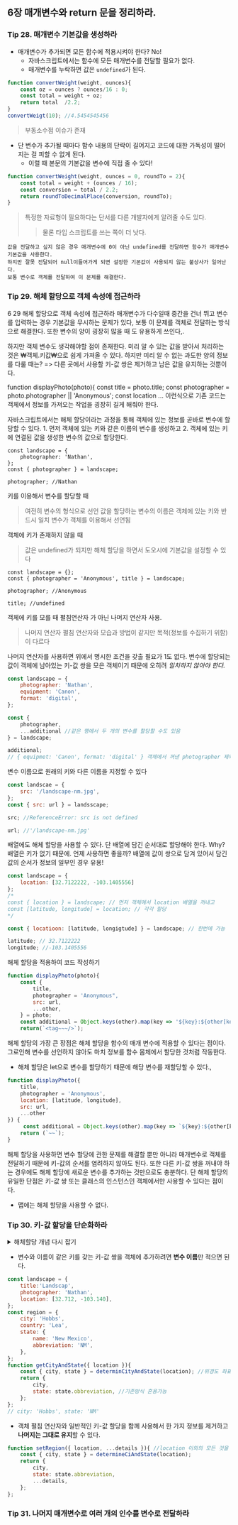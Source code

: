 ## 6장 매개변수와 return 문을 정리하라.

### Tip 28. 매개변수 기본값을 생성하라
- 매개변수가 추가되면 모든 함수에 적용시켜야 한다? No!
  - 자바스크립트에서는 함수에 모든 매개변수를 전달할 필요가 없다.
  - 매개변수를 누락하면 값은 `undefined`가 된다.
```javascript
function convertWeight(weight, ounces){
	const oz = ounces ? ounces/16 : 0;
	const total = weight + oz;
	return total  /2.2;
}
convertWeigt(10); //4.5454545456
```
> 부동소수점 이슈가 존재

- 단 변수가 추가될 때마다 함수 내용의 단락이 길어지고 코드에 대한 가독성이 떨어지는 걸 피할 수 없게 된다.
  - 이럴 때 본문의 기본값을 변수에 직접 줄 수 있다!
```javascript
function convertWeight(weight, ounces = 0, roundTo = 2){
	const total = weight + (ounces / 16);
	const conversion = total / 2.2;
	return roundToDecimalPlace(conversion, roundTo);
}
```
> 특정한 자료형이 필요하다는 단서를 다른 개발자에게 알려줄 수도 있다.
>> 물론 타입 스크립트를 쓰는 쪽이 더 낫다.

    값을 전달하고 싶지 않은 경우 매개변수에 0이 아닌 undefined를 전달하면 함수가 매개변수 기본값을 사용한다. 
    하지만 잘못 전달되어 null이들어가게 되면 설정한 기본값이 사용되지 않는 불상사가 일어난다.
    보통 변수로 객체를 전달하여 이 문제를 해결한다.

### Tip 29. 해체 할당으로 객체 속성에 접근하라
6 29 해체 할당으로 객체 속성에 접근하라
매개변수가 다수일때 중간을 건너 뛰고 변수를 입력하는 경우 기본값을 무시하는 문제가 있다,
보통 이 문제를 객체로 전달하는 방식으로 해결한다.
또한 변수의 양이 굉장히 많을 때 도 유용하게 쓰인다,.

하지만 객체 변수도 생각해야할 점이 존재한다.
미리 알 수 있는 값을 받아서 처리하는 것은 ₩객체.키값₩으로 쉽게 가져올 수 있다.
하지만 미리 알 수 없는 과도한 양의 정보를 다룰 때는?
=> 다른 곳에서 사용할 키-값 쌍은 제거하고 남은 값을 유지하는 것뿐이다.

function displayPhoto(photo){
	const title = photo.title;
	const photographer = photo.photographer || 'Anonymous';
	const location
	... 
이런식으로 기존 코드는 객체에서 정보를 가져오는 작업을 굉장히 길게 해줘야 한다.

자바스크립트에서는 해체 할당이라는 과정을 통해 객체에 있는 정보를 곧바로 변수에 할당할 수 있다.
	1. 먼저 객체에 있는 키와 같은 이름의 변수를 생성하고
	2. 객체에 있는 키에 연결된 값을 생성한 변수의 값으로 할당한다.
```
const landscape = {
	photographer: 'Nathan',
};
const { photographer } = landscape; 

photographer; //Nathan
```
키를 이용해서 변수를 할당할 때
> 여전히 변수의 형식으로 선언
> 값을 할당하는 변수의 이름은 객체에 있는 키와 반드시 일치
> 변수가 객체를 이용해서 선언됨

객체에 키가 존재하지 않을 때
> 값은 undefined가 되지만 해체 할당을 하면서 도오시에 기본값을 설정할 수 있다
```
const landscape = {};
const { photographer = 'Anonymous', title } = landscape;

photographer; //Anonymous

title; //undefined
```

객체에 키를 모를 때 
펼침연산자 가 아닌 나머지 연산자 사용.
> 나머지 연산자
 펼침 연산자와 모습과 방법이 같지만 목적(정보를 수집하기 위함)이 다르다

나머지 연산자를 사용하면 위에서 명시한 조건을 갖출 필요가 1도 없다.
변수에 할당되는 값이 객체에 남아있는 키-값 쌍을 모은 객체이기 때문에 
오히려 *일치하지 않아야 한다.*

```javascript
const landscape = {
	photographer: 'Nathan',
	equipment: 'Canon',
	format: 'digital',
};

const {
	photographer,
	...additional //같은 행에서 두 개의 변수를 할당할 수도 있음
} = landscape;

additional;
// { equipmet: 'Canon', format: 'digital' } 객체에서 꺼낸 photographer 제외
```

변수 이름으로 원래의 키와 다른 이름을 지정할 수 있다
```javascript
const landscae = {
	src: '/landscape-nm.jpg',
};
const { src: url } = landsscape;

src; //ReferenceError: src is not defined

url; //'/landscape-nm.jpg'
```
배열에도 해체 할당을 사용할 수 있다.
단 배열에 담긴 순서대로 할당해야 한다. Why? 배열은 키가 없기 때문에.
언제 사용하면 좋을까?
배열에 값이 쌍으로 담겨 있어서 담긴 값의 순서가 정보의 일부인 경우 유용!
```javascript
const landscape = {
	location: [32.7122222, -103.1405556]
};
/*
const { location } = landscape; // 먼저 객체에서 location 배열을 꺼내고
const [latitude, longitude] = location; // 각각 할당
*/

const { locatioon: [latitude, longigtude] } = landscape; // 한번에 가능

latitude; // 32.7122222
longitude; //-103.1405556
```

해체 할당을 적용하여 코드 작성하기
```javascript
function displayPhoto(photo){
	const {
		title,
		photographer = 'Anonymous",
		src: url,
		...other,
	} = photo;
	const additional = Object.keys(other).map(key => '${key}:${other[key]}`);
	return(`<tag~~~/>`);
```

해체 할당의 가장 큰 장점은 해체 할당을 함수의 매개 변수에 적용할 수 있다는 점이다. 그로인해 변수를 선언하지 않아도 마치 정보를 함수 몸체에서 할당한 것처럼 작동한다.
* 해체 할당은 let으로 변수를 할당하기 때문에 해당 변수를 재할당할 수 있다.,
```javascript
function displayPhoto({
	title,
	photographer = 'Anonymous',
	location: [latitude, longitude],
	src: url,
	...other
}) {
	 const additional = Object.keys(other).map(key => `${key}:${other[key] }` );
	return (`~~`);
}
```

해체 할당을 사용하면 변수 할당에 관한 문제를 해결할 뿐만 아니라 매개변수로 객체를 전달하기 때문에 키-값의 순서를 염려하지 않아도 된다. 또한 다른 키-값 쌍을 꺼내야 하는 경우에도 해체 할당에 새로운 변수를 추가하는 것만으로도 충분하다.
단 해체 할당의 유일한 단점은 키-값 쌍 또는 클래스의 인스턴스인 객체에서만 사용할 수 있다는 점이다.
* 맵에는 해체 할당을 사용할 수 없다. 

### Tip 30. 키-값 할당을 단순화하라

<details>
<summary>해체할당 개념 다시 잡기</summary>
<div markdown="1">       

구조분해 할당`destructuring assignment` 이라고도 한다. 말 그대로 내용물을 해체하여 할당하는 것. <br>
해체할 내용물이 있는 배열과 객체에 사용되는 개념.

</div>
</details>

- 변수와 이름이 같은 키를 갖는 키-값 쌍을 객체에 추가하려면 **변수 이름**만 적으면 된다.
```javascript
const landscape = {
	title:'Landscap',
	photographer: 'Nathan',
	location: [32.712, -103.140],
};
const region = {
	city: 'Hobbs',
	country: 'Lea',
	state: {
		name: 'New Mexico',
		abbreviation: 'NM',
	},
};
function getCityAndState({ location }){
	const { city, state } = determinCityAndState(location); //위경도 좌표를 이용해서 지역정보를 조회할 수 있는 헬퍼 함수 존재를 가정.
	return {
		city,
		state: state.obbreviation, //기존방식 혼용가능
	};
};
// city: 'Hobbs', state: 'NM'
```
- 객체 펼침 연산자와 일반적인 키-값 할당을 함께 사용해서 한 가지 정보를 제거하고 **나머지는 그대로 유지**할 수 있다.
```javascript
function setRegion({ location, ...details }){ //location 이외의 모든 것을 변수 details에 할당
	const { city, state } = determineCiAndState(location);
	return {
		city,
		state: state.abbreviation,
		...details, 
	};
};
```

### Tip 31. 나머지 매개변수로 여러 개의 인수를 변수로 전달하라

